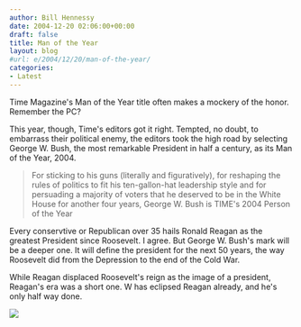```yaml
---
author: Bill Hennessy
date: 2004-12-20 02:06:00+00:00
draft: false
title: Man of the Year
layout: blog
#url: e/2004/12/20/man-of-the-year/
categories:
- Latest
---
```


Time Magazine's Man of the Year title often makes a mockery of the honor. Remember the PC?




This year, though, Time's editors got it right. Tempted, no doubt, to embarrass their political enemy, the editors took the high road by selecting George W. Bush, the most remarkable President in half a century, as its Man of the Year, 2004.




> 

> 
> For sticking to his guns (literally and figuratively), for reshaping the rules of politics to fit his ten-gallon-hat leadership style and for persuading a majority of voters that he deserved to be in the White House for another four years, George W. Bush is TIME's 2004 Person of the Year  

> 
> 




Every conservtive or Republican over 35 hails Ronald Reagan as the greatest President since Roosevelt. I agree. But George W. Bush's mark will be a deeper one. It will define the president for the next 50 years, the way Roosevelt did from the Depression to the end of the Cold War. 




While Reagan displaced Roosevelt's reign as the image of a president, Reagan's era was a short one. W has eclipsed Reagan already, and he's only half way done.







![](https://blog.billhennessy.com/aggbug.aspx?PostID=893)


